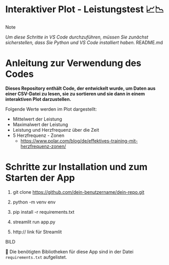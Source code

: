 # Interaktiver Plot - Leistungstest :chart_with_upwards_trend::chart_with_downwards_trend:
> [!NOTE]
>_Um diese Schritte in VS Code durchzuführen, müssen Sie zunächst sicherstellen, dass Sie Python und VS Code installiert haben._
README.md
# Anleitung zur Verwendung des Codes
**Dieses Repository enthält Code, der entwickelt wurde, um Daten aus einer CSV-Datei zu lesen, sie zu sortieren und sie dann in einem interaktiven Plot darzustellen.**

Folgende Werte werden im Plot dargestellt:
- Mittelwert der Leistung
- Maximalwert der Leistung
- Leistung und Herzfrequenz über die Zeit
- 5 Herzfrequenz - Zonen
  - https://www.polar.com/blog/de/effektives-training-mit-herzfrequenz-zonen/
  
 # Schritte zur Installation und zum Starten der App
1. git clone https://github.com/dein-benutzername/dein-repo.git

2. python -m venv env

3. pip install -r requirements.txt

4. streamlit run app.py

5. http:// link für Streamlit

BILD


:round_pushpin: Die benötigten Bibliotheken für diese App sind in der Datei `requirements.txt` aufgelistet.

   

